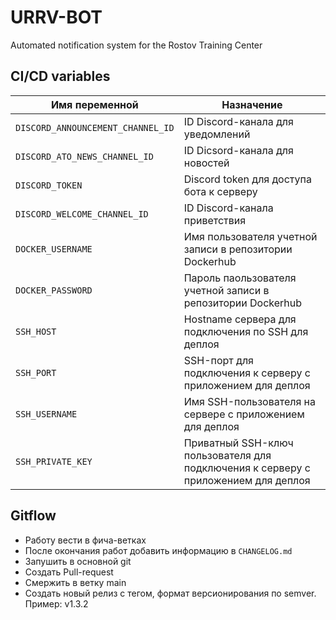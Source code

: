 # URRV-BOT

Automated notification system for the Rostov Training Center

## CI/CD variables

| Имя переменной | Назначение |
|--------------|-----------|
| `DISCORD_ANNOUNCEMENT_CHANNEL_ID` | ID Discord-канала для уведомлений |
| `DISCORD_ATO_NEWS_CHANNEL_ID` | ID Dicsord-канала для новостей |
| `DISCORD_TOKEN` | Discord token для доступа бота к серверу |
| `DISCORD_WELCOME_CHANNEL_ID` | ID Discord-канала приветствия  |
| `DOCKER_USERNAME` | Имя пользователя учетной записи в репозитории Dockerhub |
| `DOCKER_PASSWORD` | Пароль паользователя учетной записи в репозитории Dockerhub |
| `SSH_HOST` | Hostname сервера для подключения по SSH для деплоя |
| `SSH_PORT` | SSH-порт для подключения к серверу с приложением для деплоя |
| `SSH_USERNAME` | Имя SSH-пользователя на сервере с приложением для деплоя |
| `SSH_PRIVATE_KEY` | Приватный SSH-ключ пользователя для подключения к серверу с приложением для деплоя |

## Gitflow

* Работу вести в фича-ветках
* После окончания работ добавить информацию в `CHANGELOG.md`
* Запушить в основной git
* Создать Pull-request
* Смержить в ветку main
* Создать новый релиз с тегом, формат версионирования по semver. Пример: v1.3.2
